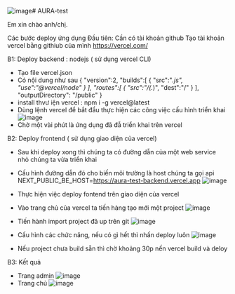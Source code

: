 ![image](https://github.com/vantohuu/AURA-test/assets/82772386/c1b6ca21-a210-4db3-bff2-420477a1a9b2)﻿# AURA-test

 Em xin chào anh/chị.

 Các bước deploy ứng dụng
 Đầu tiên: Cần có tài khoản github
 Tạo tài khoản vercel bằng githiub của mình https://vercel.com/
 
 B1: Deploy backend : nodejs ( sử dụng vercel CLI)
 - Tạo file vercel.json
 - Có nội dung như sau
   {
    "version":2,
    "builds":[
        {
            "src":"*.js",
            "use":"@vercel/node"
        }
    ],
    "routes":[
        {
            "src":"/(.*)",
            "dest":"/"
        }
    ],
    "outputDirectory": "/public"
}
- install thvư iện vercel : npm i -g vercel@latest
- Dùng lệnh vercel để bắt đầu thực hiện các công việc cấu hình triển khai
  ![image](https://github.com/vantohuu/AURA-test/assets/82772386/74654719-e847-4391-802a-0058d86b252e)
- Chờ một vài phút là ứng dụng đã đẫ triển khai trên vercel
  
B2: Deploy frontend  ( sử dụng giao diện của vercel)

- Sau khi deploy xong thì chúng ta có đường dẫn của một web service nhỏ chúng ta vừa triển khai
- Cấu hình đường dẫn đó cho biến môi trường là host chúng ta gọi api
  NEXT_PUBLIC_BE_HOST=https://aura-test-backend.vercel.app
  ![image](https://github.com/vantohuu/AURA-test/assets/82772386/7d424dd9-62fe-4755-9188-768e1298acb0)

- Thực hiện việc deploy fontend trên giao diện của vercel
- Vào trang chủ của vercel ta tiến hàng tạo mới một project
![image](https://github.com/vantohuu/AURA-test/assets/82772386/60c421fb-2b6d-4c6c-adad-694bd834422b)
- Tiến hành import project đã up trên git
  ![image](https://github.com/vantohuu/AURA-test/assets/82772386/404f7ef6-00ee-408d-8928-2fb4a2af9047)
- Cấu hình các chức năng, nếu có gì hết thì nhấn deploy luôn
  ![image](https://github.com/vantohuu/AURA-test/assets/82772386/c3dab4df-ebe4-4765-b35b-f74443d5ef70)
- Nếu project chưa build sẵn thì chờ khoảng 30p nến vercel build và deloy

B3: Kết quả
- Trang admin
  ![image](https://github.com/vantohuu/AURA-test/assets/82772386/7aefa02b-7fe2-4cc0-8a91-f5edc5e2a77f)
- Trang chủ
  ![image](https://github.com/vantohuu/AURA-test/assets/82772386/9976dfd8-e957-4c12-a90c-5ad3eb6394a1)


  






  


